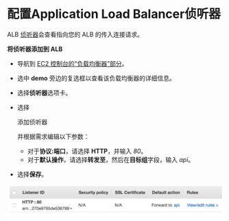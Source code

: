 # 配置Application Load Balancer侦听器

ALB [侦听器](http://docs.aws.amazon.com/elasticloadbalancing/latest/application/load-balancer-listeners.html)会查看指向您的 ALB 的传入连接请求。

**将侦听器添加到 ALB**

- 导航到 [EC2 控制台的“负载均衡器”部分](https://console.aws.amazon.com/ec2/v2/home?#LoadBalancers:)。

- 选中 **demo** 旁边的复选框以查看该负载均衡器的详细信息。

- 选择**侦听器**选项卡。

- 选择

  添加侦听器

  并根据需求编辑以下参数：

  - 对于**协议:端口**，请选择 **HTTP**，并输入 *80*。
  - 对于**默认操作**，请选择**转发至**，然后在**目标组**字段，输入 *api*。

- 选择**保存**。

![3.5Listener](images/3.5Listener.png)
